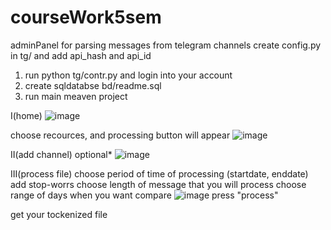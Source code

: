 # courseWork5sem
adminPanel for parsing messages from telegram channels
create config.py in tg/ and add api_hash and api_id 
1. run  python tg/contr.py and login into your account
2. create sqldatabse  bd/readme.sql
3. run main meaven project 

I(home)
![image](https://user-images.githubusercontent.com/48710082/174559512-54817a1f-b988-4750-9bc8-0842cd736c37.png)

choose recources, and processing button will appear
![image](https://user-images.githubusercontent.com/48710082/174561647-9044f814-65f2-4dfb-9020-d9d4f87d0473.png)

II(add channel) optional*
![image](https://user-images.githubusercontent.com/48710082/174561279-2e542f93-5541-4b1c-abb3-f5cc6695e30b.png)

III(process file)
choose period of time of processing (startdate, enddate)
add stop-worrs
choose length of message that you will process
choose range of days when you want compare 
![image](https://user-images.githubusercontent.com/48710082/174562189-2dfce1ac-c1d2-4d82-b007-6ae5ec397846.png)
press "process"

get your tockenized file
